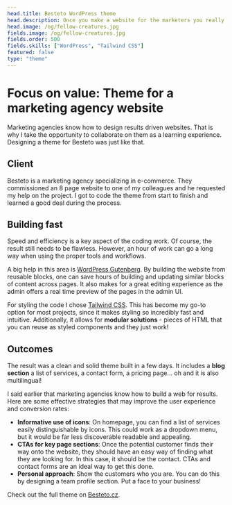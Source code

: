 ```yaml
---
head.title: Besteto WordPress theme
head.description: Once you make a website for the marketers you really get to know how to focus on the results.
head.image: /og/fellow-creatures.jpg
fields.image: /og/fellow-creatures.jpg
fields.order: 500
fields.skills: ["WordPress", "Tailwind CSS"]
featured: false
type: "theme"
---
```


# Focus on value: Theme for a marketing agency website

Marketing agencies know how to design results driven websites. That is why I take the opportunity to collaborate on them as a learning experience. Designing a theme for Besteto was just like that.

## Client

Besteto is a marketing agency specializing in e-commerce. They commissioned an 8 page website to one of my colleagues and he requested my help on the project. I got to code the theme from start to finish and learned a good deal during the process.

## Building fast

Speed and efficiency is a key aspect of the coding work. Of course, the result still needs to be flawless. However, an hour of work can go a long way when using the proper tools and workflows.

A big help in this area is [WordPress Gutenberg](/blog/wordpress-gutenberg-101). By building the website from reusable blocks, one can save hours of building and updating similar blocks of content across pages. It also makes for a great editing experience as the admin offers a real time preview of the pages in the admin UI.

For styling the code I chose [Tailwind CSS](https://tailwindcss.com/). This has become my go-to option for most projects, since it makes styling so incredibly fast and intuitive. Additionally, it allows for **modular solutions** - pieces of HTML that you can reuse as styled components and they just work!

## Outcomes

The result was a clean and solid theme built in a few days. It includes a **blog section** a list of services, a contact form, a pricing page... oh and it is also multilingual!

I said earlier that marketing agencies know how to build a web for results. Here are some effective strategies that may improve the user experience and conversion rates:

- **Informative use of icons**: On homepage, you can find a list of services easily distinguishable by icons. This could work as a dropdown menu, but it would be far less discoverable readable and appealing.
- **CTAs for key page sections**: Once the potential customer finds their way onto the website, they should have an easy way of finding what they are looking for. In this case, it should be the contact. CTAs and contact forms are an ideal way to get this done.
- **Personal approach**: Show the customers who you are. You can do this by designing a team profile section. Put a face to your business!

Check out the full theme on [Besteto.cz](https://www.besteto.cz/).
